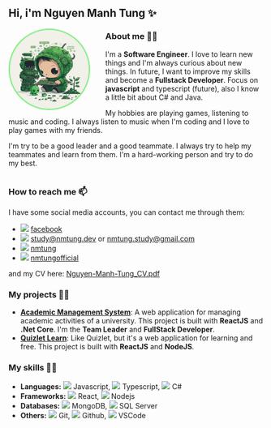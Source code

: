 ## Hi, i'm **Nguyen Manh Tung** ✨

<img align='left' src="./images/Tng_green_illustrations_technology_programmer_cute_4k_white_bac_11a5aedb-e558-441f-a5d6-337c5f46a9f6.png" style="border-radius: 1000px; margin-right: 30px; border: 3px lightgreen solid" width="155">

### About me 🙋‍♂️

I'm a **Software Engineer**. I love to learn new things and I'm always curious about new things. In future, I want to improve my skills and become a **Fullstack Developer**. Focus on **javascript** and typescript (future), also I know a little bit about C# and Java.

My hobbies are playing games, listening to music and coding. I always listen to music when I'm coding and I love to play games with my friends.

I'm try to be a good leader and a good teammate. I always try to help my teammates and learn from them. I'm a hard-working person and try to do my best. 

<div style="clear: both"></div>

### How to reach me 📫

I have some social media accounts, you can contact me through them:

- <img src="https://img.icons8.com/fluency/20/null/facebook-new.png"/> [facebook](https://www.facebook.com/NMTung.Socialnetwork/)
- <img src="https://img.icons8.com/fluency/20/null/apple-mail.png"/> [study@nmtung.dev](mailto:study@nmtung.dev) or [nmtung.study@gmail.com](mailto:nmtung.study@gmail.com)
- <img src="https://img.icons8.com/fluency/20/null/telegram-app.png"/> [nmtung](https://t.me/nmtung)
- <img src="https://img.icons8.com/fluency/20/null/skype.png"/> [nmtungofficial](skype:live:nmtungofficial)

and my CV here: [Nguyen-Manh-Tung_CV.pdf](./pdfs/Nguyen-Manh-Tung_CV.pdf)

### My projects 👨‍💻

- **[Academic Management System](https://github.com/FPT-NMTung/academic-management-system)**: A web application for managing academic activities of a university. This project is built with **ReactJS** and **.Net Core**. I'm the **Team Leader** and **FullStack Developer**.
- **[Quizlet Learn](https://github.com/AdonisGM/quizlet-learn)**: Like Quizlet, but it's a web application for learning and free. This project is built with **ReactJS** and **NodeJS**.

### My skills 🧑‍💻

- **Languages:** <img src="https://img.icons8.com/color/20/null/javascript.png"/> Javascript, <img src="https://img.icons8.com/color/20/null/typescript.png"/> Typescript, <img src="https://img.icons8.com/color/20/null/c-sharp-logo.png"/> C#
- **Frameworks:** <img src="https://img.icons8.com/color/20/null/react-native.png"/> React, <img src="https://img.icons8.com/color/20/null/nodejs.png"/> Nodejs
- **Databases:** <img src="https://img.icons8.com/color/20/null/mongodb.png"/> MongoDB, <img src="https://img.icons8.com/color/20/null/microsoft-sql-server.png"/> SQL Server
- **Others:** <img src="https://img.icons8.com/color/20/null/git.png"/> Git, <img src="https://img.icons8.com/color/20/null/github.png"/> Github, <img src="https://img.icons8.com/color/20/null/visual-studio-code-2019.png"/> VSCode
